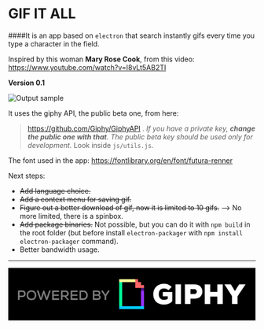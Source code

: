 GIF IT ALL
==========

####It is an app based on `electron` that search instantly gifs every time you type a character in the field.

Inspired by this woman **Mary Rose Cook**, from this video:
https://www.youtube.com/watch?v=I8vLt5AB2TI

**Version 0.1**

![Output sample](https://raw.githubusercontent.com/cbarGit/GIA/master/img/sample.gif)

It uses the giphy API, the public beta one, from here:
> https://github.com/Giphy/GiphyAPI .
*If you have a private key, **change the public one with that**. The public beta key should be used only for development.*
Look inside `js/utils.js`.

The font used in the app:
https://fontlibrary.org/en/font/futura-renner

Next steps:
- ~~Add language choice.~~
- ~~Add a context menu for saving gif.~~
- ~~Figure out a better download of gif, now it is limited to 10 gifs.~~ --> No more limited, there is a spinbox.
- ~~Add package binaries.~~ Not possible, but you can do it with `npm build` in the root folder (but before install `electron-packager` with `npm install electron-packager` command).
- Better bandwidth usage.


-----------------------------------------------------------------------------
![alt tag](https://raw.githubusercontent.com/cbarGit/GIA/master/img/logo.png)
